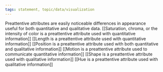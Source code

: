 ```yaml
---
tags: statement, topic/data/visualization
---
```

Preattentive attributes are easily noticeable differences in appearance useful for both quantitative and qualitative data. [[Saturation, chroma, or the intensity of color is a preattentive attribute used with quantitative information]] [[Length is a preattentive attribute used with quantitative information]] [[Position is a preattentive attribute used with both quantitative and qualitative information]] [[Motion is a preattentive attribute used to communicate quantitative information]] [[Shape is a preattentive attribute used with qualitative information]] [[Hue is a preattentive attribute used with qualitative information]]